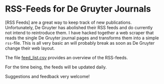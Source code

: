 # RSS-Feeds for De Gruyter Journals

[RSS Feeds] are a great way to keep track of new publications.
Unfortunately, De Gruyter has abolished their RSS feeds and do currently not intend to reintroduce them.
I have hacked together a web scraper that reads the single De Gruyter journal pages and transforms them into a simple `rss`-file.
This is all very basic an will probably break as soon as De Gruyter change their web layout.

The file [feed_list.csv](feed_list.csv) provides an overview of the RSS-feeds.

For the time being, the feeds will be updated daily.

Suggestions and feedback very welcome!
